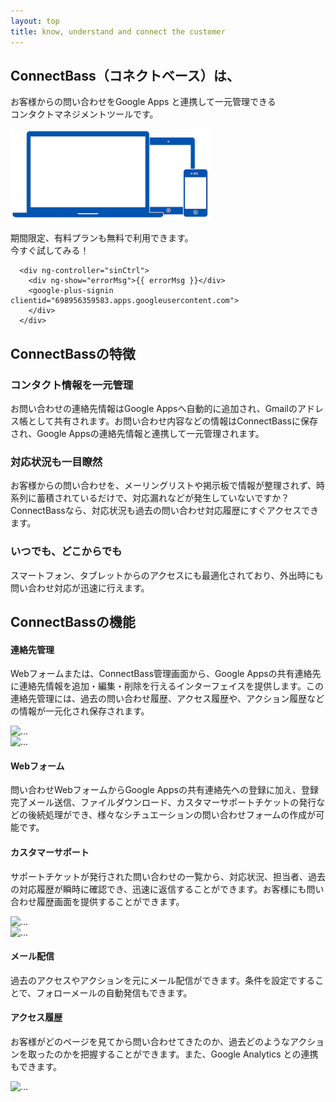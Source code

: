 ```yaml
---
layout: top
title: know, understand and connect the customer
---
```


<div class="jumbotron">
  <h2>ConnectBass（コネクトベース）は、</h2>
  <p class="lead">お客様からの問い合わせをGoogle Apps と連携して一元管理できる<br />
  コンタクトマネジメントツールです。</p>

  <div class="media">
    <span class="pull-left">
      <img class="media-object" src="/assets/img/devices_320.png" width="320">
    </span>
    <div class="media-body">
      <p>期間限定、有料プランも無料で利用できます。<br />今すぐ試してみる！</p>

      <div ng-controller="sinCtrl">
        <div ng-show="errorMsg">{{ errorMsg }}</div>
        <google-plus-signin clientid="698956359583.apps.googleusercontent.com">
        </div>
      </div>
   </div>
</div>


<h2 class="text-center">ConnectBassの特徴</h2>

<div class="row">
  <div class="col-xs-6">
    <h3>コンタクト情報を一元管理</h3>
    <p>お問い合わせの連絡先情報はGoogle Appsへ自動的に追加され、Gmailのアドレス帳として共有されます。お問い合わせ内容などの情報はConnectBassに保存され、Google Appsの連絡先情報と連携して一元管理されます。</p>
  </div>
  <div class="col-xs-6">
    <h3>対応状況も一目瞭然</h3>
    <p>お客様からの問い合わせを、メーリングリストや掲示板で情報が整理されず、時系列に蓄積されているだけで、対応漏れなどが発生していないですか？ ConnectBassなら、対応状況も過去の問い合わせ対応履歴にすぐアクセスできます。</p>
  </div>
</div>

<div class="row">
  <div class="col-xs-6">
    <h3>いつでも、どこからでも</h3>
	<p>スマートフォン、タブレットからのアクセスにも最適化されており、外出時にも問い合わせ対応が迅速に行えます。</p>
  </div>
  <div class="col-xs-6">
  </div>
</div>


<h2 class="text-center">ConnectBassの機能</h2>

<div class="row">
  <div class="col-xs-6">
    <h4><span class="glyphicon glyphicon-user"></span> 連絡先管理</h4>
	<p>Webフォームまたは、ConnectBass管理画面から、Google Appsの共有連絡先に連絡先情報を追加・編集・削除を行えるインターフェイスを提供します。この連絡先管理には、過去の問い合わせ履歴、アクセス履歴や、アクション履歴などの情報が一元化され保存されます。</p>
  </div>
  <div class="col-xs-6">
    <img data-src="holder.js/300x220" alt="...">
  </div>
</div>

<div class="row">
  <div class="col-xs-6">
    <img data-src="holder.js/300x220" alt="...">
  </div>
  <div class="col-xs-6">
    <h4><span class="glyphicon glyphicon-pencil"></span> Webフォーム</h4>
	<p>問い合わせWebフォームからGoogle Appsの共有連絡先への登録に加え、登録完了メール送信、ファイルダウンロード、カスタマーサポートチケットの発行などの後続処理ができ、様々なシチュエーションの問い合わせフォームの作成が可能です。</p>
  </div>
</div>

<div class="row">
  <div class="col-xs-6">
    <h4><span class="glyphicon glyphicon-search"></span> カスタマーサポート</h4>
	<p>サポートチケットが発行された問い合わせの一覧から、対応状況、担当者、過去の対応履歴が瞬時に確認でき、迅速に返信することができます。お客様にも問い合わせ履歴画面を提供することができます。</p>
  </div>
  <div class="col-xs-6">
    <img data-src="holder.js/300x220" alt="...">
  </div>
</div>

<div class="row">
  <div class="col-xs-6">
    <img data-src="holder.js/300x220" alt="...">
  </div>
  <div class="col-xs-6">
    <h4><span class="glyphicon glyphicon-envelope"></span> メール配信</h4>
	<p>過去のアクセスやアクションを元にメール配信ができます。条件を設定ですることで、フォローメールの自動発信もできます。</p>
  </div>
</div>

<div class="row">
  <div class="col-xs-6">
    <h4><span class="glyphicon glyphicon-globe"></span> アクセス履歴</h4>
	<p>お客様がどのページを見てから問い合わせてきたのか、過去どのようなアクションを取ったのかを把握することができます。また、Google Analytics との連携もできます。</p>
  </div>
  <div class="col-xs-6">
    <img data-src="holder.js/300x220" alt="...">
  </div>
</div>

